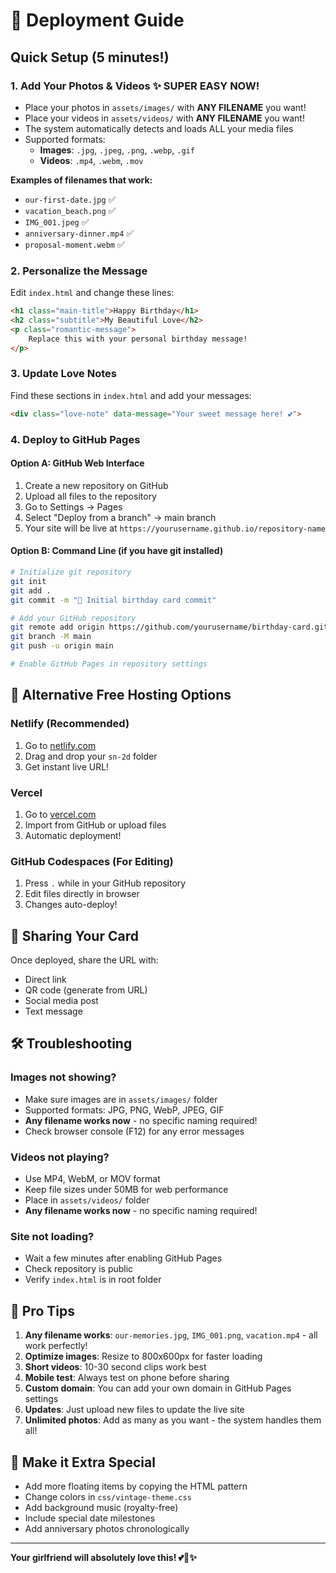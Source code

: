 # 🚀 Deployment Guide

## Quick Setup (5 minutes!)

### 1. Add Your Photos & Videos ✨ **SUPER EASY NOW!**
- Place your photos in `assets/images/` with **ANY FILENAME** you want!
- Place your videos in `assets/videos/` with **ANY FILENAME** you want!  
- The system automatically detects and loads ALL your media files
- Supported formats:
  - **Images**: `.jpg`, `.jpeg`, `.png`, `.webp`, `.gif`
  - **Videos**: `.mp4`, `.webm`, `.mov`

**Examples of filenames that work:**
- `our-first-date.jpg` ✅
- `vacation_beach.png` ✅  
- `IMG_001.jpeg` ✅
- `anniversary-dinner.mp4` ✅
- `proposal-moment.webm` ✅

### 2. Personalize the Message
Edit `index.html` and change these lines:
```html
<h1 class="main-title">Happy Birthday</h1>
<h2 class="subtitle">My Beautiful Love</h2>
<p class="romantic-message">
    Replace this with your personal birthday message!
</p>
```

### 3. Update Love Notes
Find these sections in `index.html` and add your messages:
```html
<div class="love-note" data-message="Your sweet message here! 💕">
```

### 4. Deploy to GitHub Pages

#### Option A: GitHub Web Interface
1. Create a new repository on GitHub
2. Upload all files to the repository
3. Go to Settings → Pages
4. Select "Deploy from a branch" → main branch
5. Your site will be live at `https://yourusername.github.io/repository-name`

#### Option B: Command Line (if you have git installed)
```bash
# Initialize git repository
git init
git add .
git commit -m "🎂 Initial birthday card commit"

# Add your GitHub repository
git remote add origin https://github.com/yourusername/birthday-card.git
git branch -M main
git push -u origin main

# Enable GitHub Pages in repository settings
```

## 🌟 Alternative Free Hosting Options

### Netlify (Recommended)
1. Go to [netlify.com](https://netlify.com)
2. Drag and drop your `sn-2d` folder
3. Get instant live URL!

### Vercel
1. Go to [vercel.com](https://vercel.com)
2. Import from GitHub or upload files
3. Automatic deployment!

### GitHub Codespaces (For Editing)
1. Press `.` while in your GitHub repository
2. Edit files directly in browser
3. Changes auto-deploy!

## 📱 Sharing Your Card

Once deployed, share the URL with:
- Direct link
- QR code (generate from URL)
- Social media post
- Text message

## 🛠️ Troubleshooting

### Images not showing?
- Make sure images are in `assets/images/` folder
- Supported formats: JPG, PNG, WebP, JPEG, GIF
- **Any filename works now** - no specific naming required!
- Check browser console (F12) for any error messages

### Videos not playing?
- Use MP4, WebM, or MOV format
- Keep file sizes under 50MB for web performance
- Place in `assets/videos/` folder
- **Any filename works now** - no specific naming required!

### Site not loading?
- Wait a few minutes after enabling GitHub Pages
- Check repository is public
- Verify `index.html` is in root folder

## 💝 Pro Tips

1. **Any filename works**: `our-memories.jpg`, `IMG_001.png`, `vacation.mp4` - all work perfectly!
2. **Optimize images**: Resize to 800x600px for faster loading
3. **Short videos**: 10-30 second clips work best
4. **Mobile test**: Always test on phone before sharing
5. **Custom domain**: You can add your own domain in GitHub Pages settings
6. **Updates**: Just upload new files to update the live site
7. **Unlimited photos**: Add as many as you want - the system handles them all!

## 🎊 Make it Extra Special

- Add more floating items by copying the HTML pattern
- Change colors in `css/vintage-theme.css`
- Add background music (royalty-free)
- Include special date milestones
- Add anniversary photos chronologically

---

**Your girlfriend will absolutely love this! 💕🎂✨**
